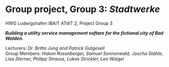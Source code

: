 # Group project, Group 3: *Stadtwerke*
HWG Ludwigshafen IBAIT ATdIT 2, Project Group 3   

***Building a utility service management softare for the fictional city of Bad Walden.***  

Lecturers: *Dr. Britta Jung and Patrick Gutgesell*  
Group Members: *Hakon Rosenberger, Samuel Sonnenwald, Joscha Stähle, Lisa Sterner, Philipp Strauss, Lukas Strickler, Leo Waigel*
